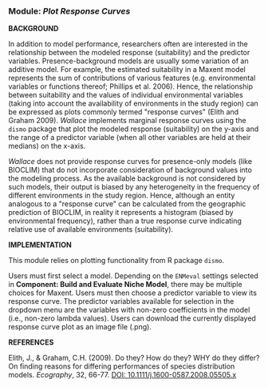 ### **Module:** ***Plot Response Curves*** 
	
**BACKGROUND**  

In addition to model performance, researchers often are interested in the relationship between the modeled response (suitability) and the predictor variables. Presence-background models are usually some variation of an additive model. For example, the estimated suitability in a Maxent model represents the sum of contributions of various features (e.g. environmental variables or functions thereof; Phillips et al. 2006). Hence, the relationship between suitability and the values of individual environmental variables (taking into account the availability of environments in the study region) can be expressed as plots commonly termed "response curves" (Elith and Graham 2009). *Wallace* implements marginal response curves using the `dismo` package that plot the modeled response (suitability) on the y-axis and the range of a predictor variable (when all other variables are held at their medians) on the x-axis. 

*Wallace* does not provide response curves for presence-only models (like BIOCLIM) that do not incorporate consideration of background values into the modeling process. As the available background is not considered by such models, their output is biased by any heterogeneity in the frequency of different environments in the study region. Hence, although an entity analogous to a "response curve" can be calculated from the geographic prediction of BIOCLIM, in reality it represents a histogram (biased by environmental frequency), rather than a true response curve indicating relative use of available environments (suitability).

**IMPLEMENTATION** 

This module relies on plotting functionality from R package `dismo`.

Users must first select a model. Depending on the `ENMeval` settings selected in **Component: Build and Evaluate Niche Model**, there may be multiple choices for Maxent. Users must then choose a predictor variable to view its response curve. The predictor variables available for selection in the dropdown menu are the variables with non-zero coefficients in the model (i.e., non-zero lambda values). Users can download the currently displayed response curve plot as an image file (.png).

**REFERENCES**

Elith, J., & Graham, C.H. (2009). Do they? How do they? WHY do they differ? On finding reasons for differing performances of species distribution models. *Ecography*, 32, 66-77. <a href="https://doi.org/10.1111/j.1600-0587.2008.05505.x" target="_blank">DOI: 10.1111/j.1600-0587.2008.05505.x</a>

